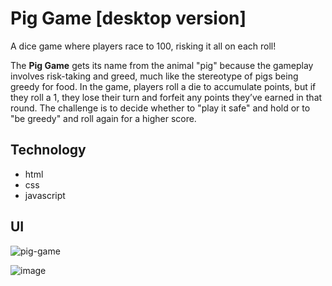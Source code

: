 # Pig Game [desktop version]
A dice game where players race to 100, risking it all on each roll!

The **Pig Game** gets its name from the animal "pig" because the gameplay involves risk-taking and greed, much like the stereotype of pigs being greedy for food. In the game, players roll a die to accumulate points, but if they roll a 1, they lose their turn and forfeit any points they’ve earned in that round. The challenge is to decide whether to "play it safe" and hold or to "be greedy" and roll again for a higher score.

## Technology
- html
- css
- javascript

## UI
![pig-game](https://github.com/user-attachments/assets/65f4b629-ce3f-4b15-9eb4-92d949add657)

![image](https://github.com/user-attachments/assets/021cbe7e-2abb-4e79-8f05-ecc2687a4120)

